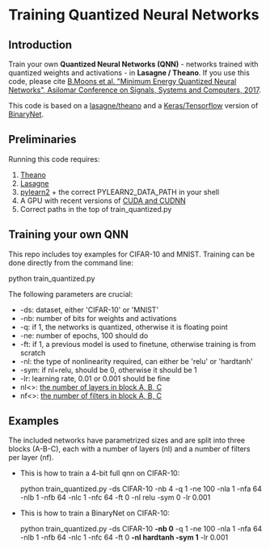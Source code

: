 # Training Quantized Neural Networks

## Introduction
Train your own __Quantized Neural Networks (QNN)__ - networks trained with quantized weights and activations - in __Lasagne / Theano__.
If you use this code, please cite [B.Moons et al. "Minimum Energy Quantized Neural Networks", Asilomar Conference on Signals, Systems and Computers, 2017](https://www.linkedin.com/in/bert-moons-41867143/).

This code is based on a [lasagne/theano](https://github.com/MatthieuCourbariaux/BinaryNet) and a [Keras/Tensorflow](https://github.com/DingKe/BinaryNet) version of [BinaryNet](https://papers.nips.cc/paper/6573-binarized-neural-networks).

## Preliminaries
Running this code requires:
1. [Theano](http://deeplearning.net/software/theano/)
2. [Lasagne](https://lasagne.readthedocs.io/en/latest/)
3. [pylearn2](http://deeplearning.net/software/pylearn2/) + the correct PYLEARN2_DATA_PATH in your shell
3. A GPU with recent versions of [CUDA and CUDNN](https://developer.nvidia.com/cudnn)
4. Correct paths in the top of train_quantized.py

## Training your own QNN

This repo includes toy examples for CIFAR-10 and MNIST.
Training can be done directly from the command line:

python train_quantized.py <parameters>
  
The following parameters are crucial:
* -ds: dataset, either 'CIFAR-10' or 'MNIST'
* -nb: number of bits for weights and activations
* -q: if 1, the networks is quantized, otherwise it is floating point
* -ne: number of epochs, 100 should do
* -ft: if 1, a previous model is used to finetune, otherwise training is from scratch
* -nl: the type of nonlinearity required, can either be 'relu' or 'hardtanh'
* -sym: if nl=relu, should be 0, otherwise it should be 1
* -lr: learning rate, 0.01 or 0.001 should be fine
* nl<>: [the number of layers in block A, B, C](https://www.linkedin.com/in/bert-moons-41867143/)
* nf<>: [the number of filters in block A, B, C](https://www.linkedin.com/in/bert-moons-41867143/)

## Examples 
The included networks have parametrized sizes and are split into three blocks (A-B-C), each with a number of layers (nl) and a number of filters per layer (nf).

* This is how to train a 4-bit full qnn on CIFAR-10:

  python train_quantized.py -ds CIFAR-10 -nb 4 -q 1 -ne 100 -nla 1 -nfa 64 -nlb 1 -nfb 64 -nlc 1 -nfc 64 -ft 0 -nl relu -sym 0 -lr 0.001
  
* This is how to train a BinaryNet on CIFAR-10:

  python train_quantized.py -ds CIFAR-10 __-nb 0__ -q 1 -ne 100 -nla 1 -nfa 64 -nlb 1 -nfb 64 -nlc 1 -nfc 64 -ft 0 __-nl hardtanh -sym 1__ -lr 0.001
 
